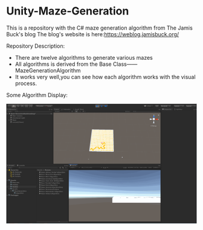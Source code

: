 # Unity-Maze-Generation
This is a repository with the C# maze generation algorithm from The Jamis Buck's blog
The blog's website is here:https://weblog.jamisbuck.org/

Repository Description:
- There are twelve algorithms to generate various mazes
- All algorithms is derived from the Base Class——MazeGenerationAlgorithm
- It works very well,you can see how each algorithm works with the visual process.

Some Algorithm Display:

![image](https://github.com/highplayer3/Unity-Maze-Generation/blob/master/GIF/Maze-%E9%80%92%E5%BD%92%E5%9B%9E%E6%BA%AF.gif)


